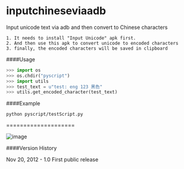 inputchineseviaadb
==================

Input unicode text via adb and then convert to Chinese characters

    1. It needs to install "Input Unicode" apk first.
    2. And then use this apk to convert unicode to encoded characters
    3. finally, the encoded characters will be saved in clipboard

####Usage

```python
>>> import os
>>> os.chdir("pyscript")
>>> import utils
>>> test_text = u"test: eng 123 黑色"
>>> utils.get_encoded_character(test_text)
```
####Example

`python pyscript/testScript.py`

====================


![image](http://img.my.csdn.net/uploads/201211/20/1353404033_1408.png)

####Version History

Nov 20, 2012 - 1.0
First public release
